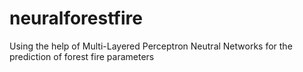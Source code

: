 # neuralforestfire
Using the help of Multi-Layered Perceptron Neutral Networks for the prediction of forest fire parameters
